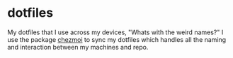 # dotfiles
My dotfiles that I use across my devices, "Whats with the weird names?" I use the package [chezmoi](https://www.chezmoi.io/) to sync my dotfiles which handles all the naming and interaction between my machines and repo.
